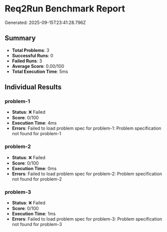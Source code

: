 # Req2Run Benchmark Report

Generated: 2025-09-15T23:41:28.796Z

## Summary
- **Total Problems**: 3
- **Successful Runs**: 0
- **Failed Runs**: 3
- **Average Score**: 0.00/100
- **Total Execution Time**: 5ms

## Individual Results
### problem-1
- **Status**: ❌ Failed
- **Score**: 0/100
- **Execution Time**: 4ms
- **Errors**: Failed to load problem spec for problem-1: Problem specification not found for problem-1

### problem-2
- **Status**: ❌ Failed
- **Score**: 0/100
- **Execution Time**: 0ms
- **Errors**: Failed to load problem spec for problem-2: Problem specification not found for problem-2

### problem-3
- **Status**: ❌ Failed
- **Score**: 0/100
- **Execution Time**: 1ms
- **Errors**: Failed to load problem spec for problem-3: Problem specification not found for problem-3
